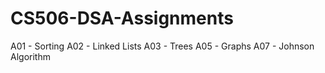 # CS506-DSA-Assignments

A01 - Sorting
A02 - Linked Lists
A03 - Trees
A05 - Graphs
A07 - Johnson Algorithm
